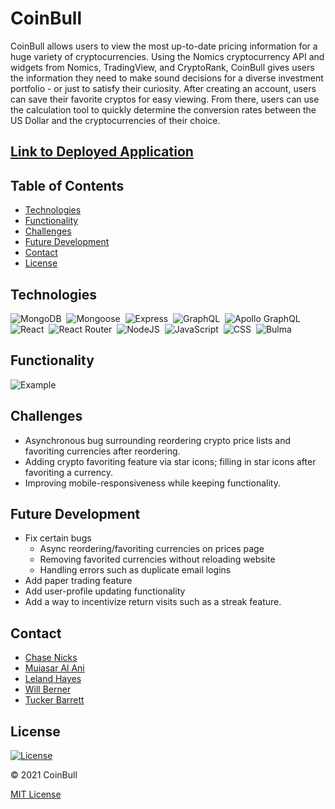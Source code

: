 # CoinBull

CoinBull allows users to view the most up-to-date pricing information for a huge variety of cryptocurrencies. Using the Nomics cryptocurrency API and widgets from Nomics, TradingView, and CryptoRank, CoinBull gives users the information they need to make sound decisions for a diverse investment portfolio - or just to satisfy their curiosity. After creating an account, users can save their favorite cryptos for easy viewing. From there, users can use the calculation tool to quickly determine the conversion rates between the US Dollar and the cryptocurrencies of their choice.

## [Link to Deployed Application](https://coinbull.herokuapp.com/)

## Table of Contents

- [Technologies](#technologies)
- [Functionality](#functionality)
- [Challenges](#challenges)
- [Future Development](#future-development)
- [Contact](#contact)
- [License](#license)

## Technologies

![MongoDB](https://img.shields.io/badge/MongoDB-4EA94B?style=for-the-badge&logo=mongodb&logoColor=white)&nbsp;
![Mongoose](https://img.shields.io/badge/mongoose-800E00?style=for-the-badge&logo=mongoose&logoColor=white)&nbsp;
![Express](https://img.shields.io/badge/Express.js-000000?style=for-the-badge&logo=express&logoColor=white)&nbsp;
![GraphQL](https://img.shields.io/badge/GraphQl-E10098?style=for-the-badge&logo=graphql&logoColor=white)&nbsp;
![Apollo GraphQL](https://img.shields.io/badge/Apollo%20GraphQL-311C87?&style=for-the-badge&logo=Apollo%20GraphQL&logoColor=white)&nbsp;
![React](https://img.shields.io/badge/React-20232A?style=for-the-badge&logo=react&logoColor=61DAFB)&nbsp;
![React Router](https://img.shields.io/badge/React_Router-CA4245?style=for-the-badge&logo=react-router&logoColor=white)&nbsp;
![NodeJS](https://img.shields.io/badge/node.js-6DA55F?style=for-the-badge&logo=node.js&logoColor=white)&nbsp;
![JavaScript](https://img.shields.io/badge/javascript-%23323330.svg?style=for-the-badge&logo=javascript&logoColor=%23F7DF1E)&nbsp;
![CSS](https://img.shields.io/badge/CSS3-1572B6?style=for-the-badge&logo=css3&logoColor=white)&nbsp;
![Bulma](https://img.shields.io/badge/Bulma-00D1B2?style=for-the-badge&logo=bulma&logoColor=white)&nbsp;

## Functionality
![Example](https://user-images.githubusercontent.com/25047954/142732745-960fbd99-2600-41d1-814a-26544cff7d1d.gif)


## Challenges

- Asynchronous bug surrounding reordering crypto price lists and favoriting currencies after reordering.
- Adding crypto favoriting feature via star icons; filling in star icons after favoriting a currency.
- Improving mobile-responsiveness while keeping functionality.

## Future Development

- Fix certain bugs
  - Async reordering/favoriting currencies on prices page
  - Removing favorited currencies without reloading website
  - Handling errors such as duplicate email logins
- Add paper trading feature
- Add user-profile updating functionality
- Add a way to incentivize return visits such as a streak feature.

## Contact

- [Chase Nicks](https://chasenicks.github.io/Portfolio_Page/)
- [Muiasar Al Ani](https://muiasar-al-ani.github.io/my_personal_portfolio/)
- [Leland Hayes](https://ilelandhayes.github.io/Portfolio/)
- [Will Berner](https://willberner.github.io/Portfolio/)
- [Tucker Barrett](https://tucker.tech)

## License
[![License](https://img.shields.io/badge/License-MIT-yellow.svg)](https://opensource.org/licenses/MIT)

&copy; 2021 CoinBull

[MIT License](https://opensource.org/licenses/MIT)
